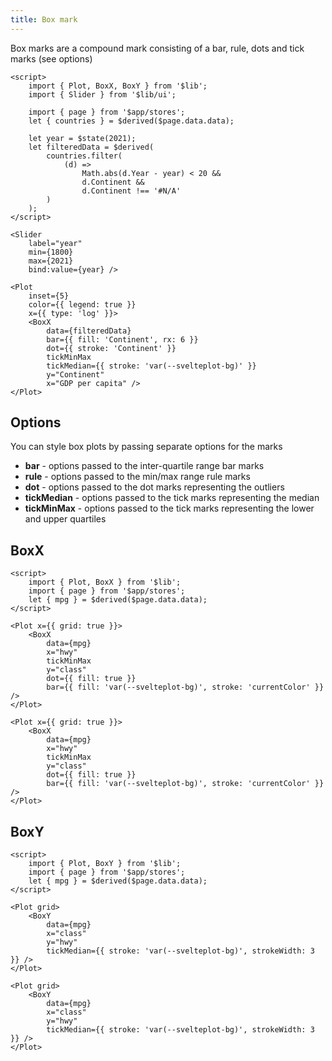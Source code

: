 ```yaml
---
title: Box mark
---
```


Box marks are a compound mark consisting of a bar, rule, dots and tick marks (see options)

```svelte live
<script>
    import { Plot, BoxX, BoxY } from '$lib';
    import { Slider } from '$lib/ui';

    import { page } from '$app/stores';
    let { countries } = $derived($page.data.data);

    let year = $state(2021);
    let filteredData = $derived(
        countries.filter(
            (d) =>
                Math.abs(d.Year - year) < 20 &&
                d.Continent &&
                d.Continent !== '#N/A'
        )
    );
</script>

<Slider
    label="year"
    min={1800}
    max={2021}
    bind:value={year} />

<Plot
    inset={5}
    color={{ legend: true }}
    x={{ type: 'log' }}>
    <BoxX
        data={filteredData}
        bar={{ fill: 'Continent', rx: 6 }}
        dot={{ stroke: 'Continent' }}
        tickMinMax
        tickMedian={{ stroke: 'var(--svelteplot-bg)' }}
        y="Continent"
        x="GDP per capita" />
</Plot>
```

## Options

You can style box plots by passing separate options for the marks

- **bar** - options passed to the inter-quartile range bar marks
- **rule** - options passed to the min/max range rule marks
- **dot** - options passed to the dot marks representing the outliers
- **tickMedian** - options passed to the tick marks representing the median
- **tickMinMax** - options passed to the tick marks representing the lower and upper quartiles

## BoxX

```svelte live
<script>
    import { Plot, BoxX } from '$lib';
    import { page } from '$app/stores';
    let { mpg } = $derived($page.data.data);
</script>

<Plot x={{ grid: true }}>
    <BoxX
        data={mpg}
        x="hwy"
        tickMinMax
        y="class"
        dot={{ fill: true }}
        bar={{ fill: 'var(--svelteplot-bg)', stroke: 'currentColor' }} />
</Plot>
```

```svelte
<Plot x={{ grid: true }}>
    <BoxX
        data={mpg}
        x="hwy"
        tickMinMax
        y="class"
        dot={{ fill: true }}
        bar={{ fill: 'var(--svelteplot-bg)', stroke: 'currentColor' }} />
</Plot>
```

## BoxY

```svelte live
<script>
    import { Plot, BoxY } from '$lib';
    import { page } from '$app/stores';
    let { mpg } = $derived($page.data.data);
</script>

<Plot grid>
    <BoxY
        data={mpg}
        x="class"
        y="hwy"
        tickMedian={{ stroke: 'var(--svelteplot-bg)', strokeWidth: 3 }} />
</Plot>
```

```svelte
<Plot grid>
    <BoxY
        data={mpg}
        x="class"
        y="hwy"
        tickMedian={{ stroke: 'var(--svelteplot-bg)', strokeWidth: 3 }} />
</Plot>
```
